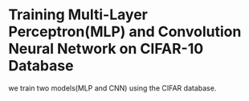 # Training Multi-Layer Perceptron(MLP) and Convolution Neural Network on CIFAR-10 Database

we train two models(MLP and CNN) using the CIFAR database. 
